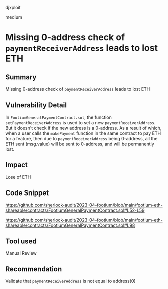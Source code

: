 djxploit

medium

# Missing 0-address check of `paymentReceiverAddress` leads to lost ETH

## Summary
Missing 0-address check of `paymentReceiverAddress` leads to lost ETH

## Vulnerability Detail
In `FootiumGeneralPaymentContract.sol`, the function `setPaymentReceiverAddress` is used to set a new `paymentReceiverAddress`. But it doesn't check if the new address is a 0-address. 
As a result of which, when a user calls the `makePayment` function in the same contract to pay ETH for a feature, then due to `paymentReceiverAddress` being 0-address, all the ETH sent (msg.value) will be sent to 0-address, and will be permanently lost.

## Impact
Lose of ETH

## Code Snippet
https://github.com/sherlock-audit/2023-04-footium/blob/main/footium-eth-shareable/contracts/FootiumGeneralPaymentContract.sol#L52-L59

https://github.com/sherlock-audit/2023-04-footium/blob/main/footium-eth-shareable/contracts/FootiumGeneralPaymentContract.sol#L98
## Tool used

Manual Review

## Recommendation
Validate that `paymentReceiverAddress` is not equal to address(0)